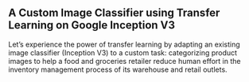 ## A Custom Image Classifier using Transfer Learning on Google Inception V3

Let’s experience the power of transfer learning by adapting an existing image classifier (Inception V3) to a custom task: categorizing product images to help a food and groceries retailer reduce human effort in the inventory management process of its warehouse and retail outlets.




